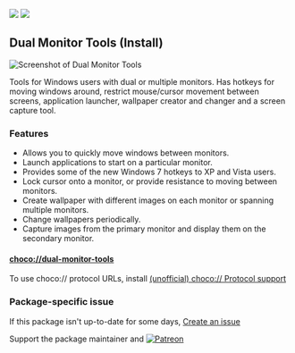 [![](https://img.shields.io/chocolatey/v/dual-monitor-tools?color=green&label=dual-monitor-tools)](https://chocolatey.org/packages/dual-monitor-tools) [![](https://img.shields.io/chocolatey/dt/dual-monitor-tools)](https://chocolatey.org/packages/dual-monitor-tools)

## Dual Monitor Tools (Install)

![Screenshot of Dual Monitor Tools](https://fsdn.com/con/app/proj/dualmonitortool/screenshots/dmt_cursor_general.png)

Tools for Windows users with dual or multiple monitors. Has hotkeys for moving windows around, restrict mouse/cursor movement between screens, application launcher, wallpaper creator and changer and a screen capture tool.

### Features
* Allows you to quickly move windows between monitors.
* Launch applications to start on a particular monitor.
* Provides some of the new Windows 7 hotkeys to XP and Vista users.
* Lock cursor onto a monitor, or provide resistance to moving between monitors.
* Create wallpaper with different images on each monitor or spanning multiple monitors.
* Change wallpapers periodically.
* Capture images from the primary monitor and display them on the secondary monitor.


#### [choco://dual-monitor-tools](choco://dual-monitor-tools)
To use choco:// protocol URLs, install [(unofficial) choco:// Protocol support ](https://chocolatey.org/packages/choco-protocol-support)

### Package-specific issue
If this package isn't up-to-date for some days, [Create an issue](https://github.com/tunisiano187/Chocolatey-packages/issues/new/choose)

Support the package maintainer and [![Patreon](https://cdn.jsdelivr.net/gh/tunisiano187/Chocolatey-packages@d15c4e19c709e7148588d4523ffc6dd3cd3c7e5e/icons/patreon.png)](https://www.patreon.com/bePatron?u=39585820)
